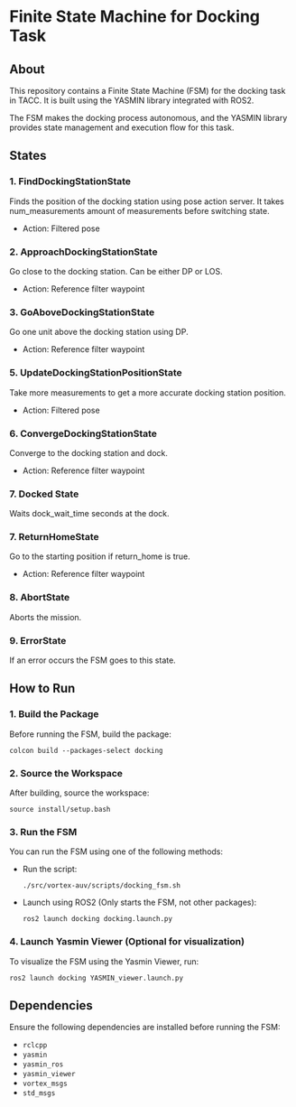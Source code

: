 # Finite State Machine for Docking Task

## About
This repository contains a Finite State Machine (FSM) for the docking task in TACC. It is built using the YASMIN library integrated with ROS2.

The FSM makes the  docking process autonomous, and the YASMIN library provides state management and execution flow for this task.

## States
### 1. FindDockingStationState
Finds the position of the docking station using pose action server. It takes num_measurements amount of measurements before switching state.
- Action: Filtered pose

### 2. ApproachDockingStationState
Go close to the docking station. Can be either DP or LOS.
- Action: Reference filter waypoint

### 3. GoAboveDockingStationState
Go one unit above the docking station using DP.
- Action: Reference filter waypoint

### 5. UpdateDockingStationPositionState
Take more measurements to get a more accurate docking station position.

- Action: Filtered pose

### 6. ConvergeDockingStationState
Converge to the docking station and dock.
- Action: Reference filter waypoint

### 7. Docked State
Waits dock_wait_time seconds at the dock.

### 7. ReturnHomeState
Go to the starting position if return_home is true.
- Action: Reference filter waypoint

### 8. AbortState
Aborts the mission.

### 9. ErrorState
If an error occurs the FSM goes to this state.



## How to Run

### 1. Build the Package
Before running the FSM, build the package:
```shell
colcon build --packages-select docking
```

### 2. Source the Workspace
After building, source the workspace:
```shell
source install/setup.bash
```

### 3. Run the FSM
You can run the FSM using one of the following methods:

- Run the script:
  ```shell
  ./src/vortex-auv/scripts/docking_fsm.sh
  ```

- Launch using ROS2 (Only starts the FSM, not other packages):
  ```shell
  ros2 launch docking docking.launch.py
  ```

### 4. Launch Yasmin Viewer (Optional for visualization)
To visualize the FSM using the Yasmin Viewer, run:
```shell
ros2 launch docking YASMIN_viewer.launch.py
```



## Dependencies
Ensure the following dependencies are installed before running the FSM:

- `rclcpp`
- `yasmin`
- `yasmin_ros`
- `yasmin_viewer`
- `vortex_msgs`
- `std_msgs`
